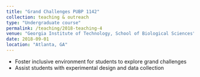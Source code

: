 ```yaml
---
title: "Grand Challenges PUBP 1142"
collection: teaching & outreach
type: "Undergraduate course"
permalink: /teaching/2018-teaching-4
venue: "Georgia Institute of Technology, School of Biological Sciences"
date: 2018-09-01
location: "Atlanta, GA"
---
```


* Foster inclusive environment for students to explore grand challenges
* Assist students with experimental design and data collection
 